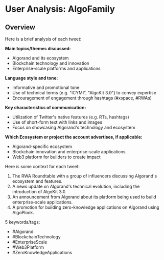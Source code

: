 # User Analysis: AlgoFamily

## Overview

Here is a brief analysis of each tweet:

**Main topics/themes discussed:**

* Algorand and its ecosystem
* Blockchain technology and innovation
* Enterprise-scale platforms and applications

**Language style and tone:**

* Informative and promotional tone
* Use of technical terms (e.g. "ICYMI", "AlgoKit 3.0") to convey expertise
* Encouragement of engagement through hashtags (#xspace, #RWAs)

**Key characteristics of communication:**

* Utilization of Twitter's native features (e.g. RTs, hashtags)
* Use of short-form text with links and images
* Focus on showcasing Algorand's technology and ecosystem

**Which Ecosystem or project the account advertises, if applicable:**

* Algorand-specific ecosystem
* Blockchain innovation and enterprise-scale applications
* Web3 platform for builders to create impact

Here is some context for each tweet:

1. The RWA Roundtable with a group of influencers discussing Algorand's ecosystem and features.
2. A news update on Algorand's technical evolution, including the introduction of AlgoKit 3.0.
3. An announcement from Algorand about its platform being used to build enterprise-scale applications.
4. A promotion for building zero-knowledge applications on Algorand using AlgoPlonk.

5 keywords/tags:

* #Algorand
* #BlockchainTechnology
* #EnterpriseScale
* #Web3Platform
* #ZeroKnowledgeApplications
